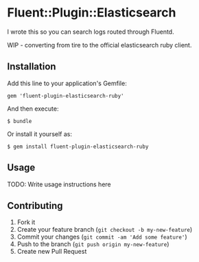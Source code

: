 # Fluent::Plugin::Elasticsearch

I wrote this so you can search logs routed through Fluentd.

WIP - converting from tire to the official elasticsearch ruby client.

## Installation

Add this line to your application's Gemfile:

    gem 'fluent-plugin-elasticsearch-ruby'

And then execute:

    $ bundle

Or install it yourself as:

    $ gem install fluent-plugin-elasticsearch-ruby

## Usage

TODO: Write usage instructions here

## Contributing

1. Fork it
2. Create your feature branch (`git checkout -b my-new-feature`)
3. Commit your changes (`git commit -am 'Add some feature'`)
4. Push to the branch (`git push origin my-new-feature`)
5. Create new Pull Request
